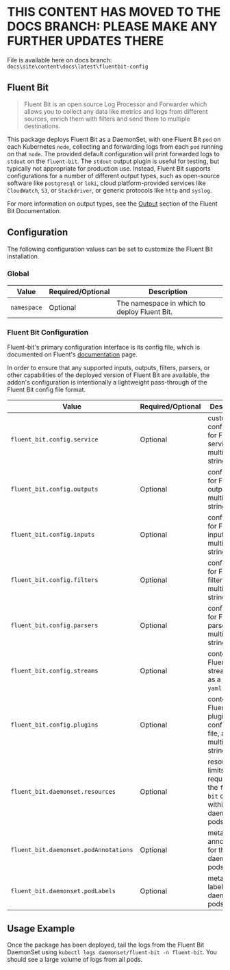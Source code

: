 # THIS CONTENT HAS MOVED TO THE DOCS BRANCH:  PLEASE MAKE ANY FURTHER UPDATES THERE

File is available here on docs branch: ``docs\site\content\docs\latest\fluentbit-config``

## Fluent Bit

> Fluent Bit is an open source Log Processor and Forwarder which allows you to collect any data like metrics and logs from different sources, enrich them with filters and send them to multiple destinations.

This package deploys Fluent Bit as a DaemonSet, with one Fluent Bit `pod` on each Kubernetes `node`, collecting and forwarding logs from each `pod` running on that `node`.
The provided default configuration will print forwarded logs to `stdout` on the `fluent-bit`.
The `stdout` output plugin is useful for testing, but typically not appropriate for production use.
Instead, Fluent Bit supports configurations for a number of different output types, such as open-source software like `postgresql` or `loki`, cloud platform-provided services like `CloudWatch`, `S3`, or `Stackdriver`, or generic protocols like `http` and `syslog`.

For more information on output types, see the [Output](https://docs.fluentbit.io/manual/pipeline/outputs) section of the Fluent Bit Documentation.

## Configuration

The following configuration values can be set to customize the Fluent Bit installation.

### Global

| Value | Required/Optional | Description |
|-------|-------------------|-------------|
| `namespace` | Optional | The namespace in which to deploy Fluent Bit. |

### Fluent Bit Configuration

Fluent-bit's primary configuration interface is its config file, which is documented on Fluent's [documentation](https://docs.fluentbit.io/manual/administration/configuring-fluent-bit/configuration-file) page.

In order to ensure that any supported inputs, outputs, filters, parsers, or other capabilities of the deployed version
of Fluent Bit are available, the addon's configuration is intentionally a lightweight pass-through of the Fluent Bit config file format.

| Value | Required/Optional | Description |
|-------|-------------------|-------------|
|`fluent_bit.config.service`|Optional|custom configuration for Fluent Bit service, as a multiline `yaml` string.|
|`fluent_bit.config.outputs`|Optional|configuration for Fluent Bit outputs, as a multiline `yaml` string.|
|`fluent_bit.config.inputs`|Optional|configuration for Fluent Bit inputs, as a multiline `yaml` string.|
|`fluent_bit.config.filters`|Optional|configuration for Fluent Bit filters, as a multiline `yaml` string.|
|`fluent_bit.config.parsers`|Optional|configuration for Fluent Bit parsers, as a multiline `yaml` string.|
|`fluent_bit.config.streams`|Optional|content for Fluent Bit streams file, as a multiline `yaml` string.|
|`fluent_bit.config.plugins`|Optional|content for a Fluent Bit plugins configuration file, as a multiline `yaml` string.|
|`fluent_bit.daemonset.resources`|Optional|resource limits and/or requests for the `fluent-bit` container within the daemonset's pods  |
|`fluent_bit.daemonset.podAnnotations`|Optional|metadata annotations for the daemonset pods|
|`fluent_bit.daemonset.podLabels`|Optional|metadata labels for the daemonset pods|

## Usage Example

Once the package has been deployed, tail the logs from the Fluent Bit DaemonSet using `kubectl logs daemonset/fluent-bit -n fluent-bit`. You should see a large volume of logs from all pods.
